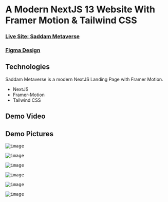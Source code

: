 # A Modern NextJS 13 Website With Framer Motion & Tailwind CSS

                                                                                              
### [Live Site: Saddam Metaverse](https://saddam-metaverse.vercel.app/)
### [Figma Design ](https://www.figma.com/file/EyzNoOFak1Nb1bBx9ZKI7E/Modern-UI%2FUX-Framer-Motion?type=design&node-id=0-1&mode=design&t=i1oCGU5ymuJeF4sX-0)

## Technologies

Saddam Metaverse is a modern NextJS Landing Page with Framer Motion.

* NextJS
* Framer-Motion
* Tailwind CSS


## Demo Video

[](https://github.com/SHnice/saddam-metaverse/assets/108930470/37793e62-2fd1-4172-ba5b-5d2da415b126)


## Demo Pictures

<kbd>![image](https://github.com/SHnice/saddam-metaverse/assets/108930470/cfb9bd14-e188-4162-81d4-cfa6b696b6e1)</kbd>


<kbd>![image](https://github.com/SHnice/saddam-metaverse/assets/108930470/d2ea4251-566b-41c7-a871-e2eb592334bb)</kbd>


<kbd>![image](https://github.com/SHnice/saddam-metaverse/assets/108930470/b2199b71-ec35-4feb-9796-0dd7f6457b8a)</kbd>


<kbd>![image](https://github.com/SHnice/saddam-metaverse/assets/108930470/5a6c9f54-f9d9-45eb-b35c-84ae27de979e)</kbd>


<kbd>![image](https://github.com/SHnice/saddam-metaverse/assets/108930470/14676f02-c2e8-48c1-8e4f-c2666ffe5f55)</kbd>


<kbd>![image](https://github.com/SHnice/saddam-metaverse/assets/108930470/180f2b21-32fe-4103-9063-97c0d706886f)</kbd>





